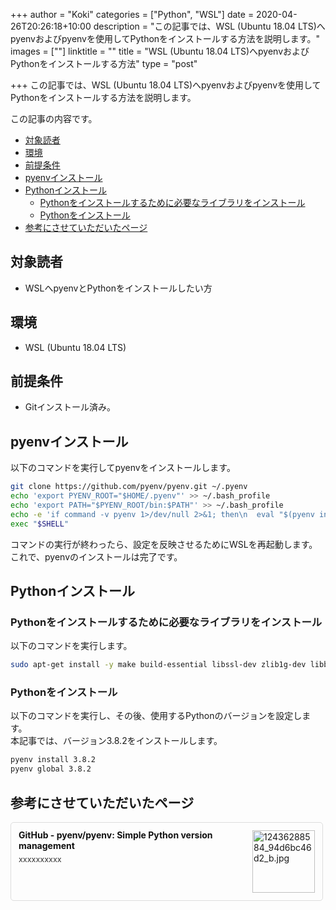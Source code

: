 ﻿+++
author = "Koki"
categories = ["Python", "WSL"]
date = 2020-04-26T20:26:18+10:00
description = "この記事では、WSL (Ubuntu 18.04 LTS)へpyenvおよびpyenvを使用してPythonをインストールする方法を説明します。"
images = [""]
linktitle = ""
title = "WSL (Ubuntu 18.04 LTS)へpyenvおよびPythonをインストールする方法"
type = "post"

+++
この記事では、WSL (Ubuntu 18.04 LTS)へpyenvおよびpyenvを使用してPythonをインストールする方法を説明します。

この記事の内容です。

- <font color="#1111cc">[対象読者](#%E5%AF%BE%E8%B1%A1%E8%AA%AD%E8%80%85)</font>
- <font color="#1111cc">[環境](#%E7%92%B0%E5%A2%83)</font>
- <font color="#1111cc">[前提条件](#%E5%89%8D%E6%8F%90%E6%9D%A1%E4%BB%B6)</font>
- <font color="#1111cc">[pyenvインストール](#pyenv%E3%82%A4%E3%83%B3%E3%82%B9%E3%83%88%E3%83%BC%E3%83%AB)</font>
- <font color="#1111cc">[Pythonインストール](#python%E3%82%A4%E3%83%B3%E3%82%B9%E3%83%88%E3%83%BC%E3%83%AB)</font>
  - <font color="#1111cc">[Pythonをインストールするために必要なライブラリをインストール](#python%E3%82%92%E3%82%A4%E3%83%B3%E3%82%B9%E3%83%88%E3%83%BC%E3%83%AB%E3%81%99%E3%82%8B%E3%81%9F%E3%82%81%E3%81%AB%E5%BF%85%E8%A6%81%E3%81%AA%E3%83%A9%E3%82%A4%E3%83%96%E3%83%A9%E3%83%AA%E3%82%92%E3%82%A4%E3%83%B3%E3%82%B9%E3%83%88%E3%83%BC%E3%83%AB)</font>
  - <font color="#1111cc">[Pythonをインストール](#python%E3%82%92%E3%82%A4%E3%83%B3%E3%82%B9%E3%83%88%E3%83%BC%E3%83%AB)</font>
- <font color="#1111cc">[参考にさせていただいたページ](#%E5%8F%82%E8%80%83%E3%81%AB%E3%81%95%E3%81%9B%E3%81%A6%E3%81%84%E3%81%9F%E3%81%A0%E3%81%84%E3%81%9F%E3%83%9A%E3%83%BC%E3%82%B8)</font>


## 対象読者
- WSLへpyenvとPythonをインストールしたい方


## 環境
- WSL (Ubuntu 18.04 LTS)


## 前提条件
- Gitインストール済み。


## pyenvインストール
以下のコマンドを実行してpyenvをインストールします。
```bash
git clone https://github.com/pyenv/pyenv.git ~/.pyenv
echo 'export PYENV_ROOT="$HOME/.pyenv"' >> ~/.bash_profile
echo 'export PATH="$PYENV_ROOT/bin:$PATH"' >> ~/.bash_profile
echo -e 'if command -v pyenv 1>/dev/null 2>&1; then\n  eval "$(pyenv init -)"\nfi' >> ~/.bash_profile
exec "$SHELL"
```

コマンドの実行が終わったら、設定を反映させるためにWSLを再起動します。  
これで、pyenvのインストールは完了です。

## Pythonインストール

### Pythonをインストールするために必要なライブラリをインストール
以下のコマンドを実行します。
```bash
sudo apt-get install -y make build-essential libssl-dev zlib1g-dev libbz2-dev libreadline-dev libsqlite3-dev wget curl llvm libncurses5-dev libncursesw5-dev xz-utils tk-dev
```

### Pythonをインストール
以下のコマンドを実行し、その後、使用するPythonのバージョンを設定します。  
本記事では、バージョン3.8.2をインストールします。
```bash
pyenv install 3.8.2
pyenv global 3.8.2
```

## 参考にさせていただいたページ
<div class="blog-card" style="padding:12px;margin:15px 0;border:1px solid #ddd;word-wrap:break-word;max-width:474px;width:auto;border-radius:5px;"><div class="blog-card-thumbnail" style="float:right;"><a href="https://github.com/pyenv/pyenv#basic-github-checkout" class="blog-card-thumbnail-link" target="_blank"><img src="http://capture.heartrails.com/120x120/shorten?https://github.com/pyenv/pyenv#basic-github-checkout" class="blog-card-thumb-image wp-post-image" alt="12436288584_94d6bc46d2_b.jpg" style="width:100px;height:100px;"></a></div><div class="blog-card-content" style="margin-left:0;margin-right:110px;line-height:120%;"><div class="blog-card-title" style="margin-bottom:5px;"><a href="https://github.com/pyenv/pyenv#basic-github-checkout" class="blog-card-title-link" style="font-weight:bold;text-decoration:none;color:#111;" target="_blank">GitHub - pyenv/pyenv: Simple Python version management</a></div><div class="blog-card-excerpt" style="color:#333;font-size:90%;">xxxxxxxxxx</div></div><div class="blog-card-footer" style="font-size:70%;color:#777;margin-top:10px;clear:both;"><span class="blog-card-hatena"><a href="http://b.hatena.ne.jp/entry/https://github.com/pyenv/pyenv#basic-github-checkout" target="_blank"><img border="0" src="http://b.hatena.ne.jp/entry/image/https://github.com/pyenv/pyenv#basic-github-checkout" border="0" alt="" /></a></span></div></div>
